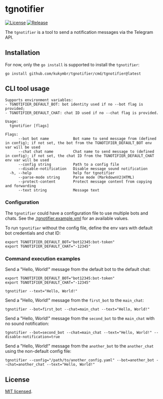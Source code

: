 # tgnotifier

[![License](https://img.shields.io/github/license/kukymbr/tgnotifier.svg)](https://github.com/kukymbr/tgnotifier/blob/main/LICENSE)
[![Release](https://img.shields.io/github/release/kukymbr/tgnotifier.svg)](https://github.com/kukymbr/tgnotifier/releases/latest)

The `tgnotifier` is a tool to send a notification messages
via the Telegram API.

## Installation

For now, only the `go install` is supported to install the `tgnotifier`:

```shell
go install github.com/kukymbr/tgnotifier/cmd/tgnotifier@latest
```

## CLI tool usage

```text
Supports environment variables:
- TGNOTIFIER_DEFAULT_BOT: bot identity used if no --bot flag is provided;
- TGNOTIFIER_DEFAULT_CHAT: chat ID used if no --chat flag is provided.

Usage:
  tgnotifier [flags]

Flags:
      --bot bot name           Bot name to send message from (defined in config); if not set, the bot from the TGNOTIFIER_DEFAULT_BOT env var will be used
      --chat chat name         Chat name to send message to (defined in config); if not set, the chat ID from the TGNOTIFIER_DEFAULT_CHAT env var will be used
      --config string          Path to a config file
      --disable-notification   Disable message sound notification
  -h, --help                   help for tgnotifier
      --parse-mode string      Parse mode (MarkdownV2|HTML)
      --protect-content        Protect message content from copying and forwarding
      --text string            Message text
```

### Configuration

The `tgnotifier` could have a configuration file to use multiple bots and chats.
See the [.tgnotifier.example.yml](.tgnotifier.example.yml) for an available values.

To run `tgnotifier` without the config file, define the env vars with default bot credentials and chat ID:

```shell
export TGNOTIFIER_DEFAULT_BOT="bot12345:bot-token"
export TGNOTIFIER_DEFAULT_CHAT="-12345"
```

### Command execution examples

Send a "Hello, World!" message from the default bot to the default chat:

```shell
export TGNOTIFIER_DEFAULT_BOT="bot12345:bot-token"
export TGNOTIFIER_DEFAULT_CHAT="-12345"

tgnotifier --text="Hello, World!"
```

Send a "Hello, World!" message from the `first_bot` to the `main_chat`:

```shell
tgnotifier --bot=first_bot --chat=main_chat --text="Hello, World!" 
```

Send a "Hello, World!" message from the `second_bot` to the `main_chat` with no sound notification:

```shell
tgnotifier --bot=second_bot --chat=main_chat --text="Hello, World!" --disable-notification=true
```

Send a "Hello, World!" message from the `another_bot` to the `another_chat` using the non-default config file:

```shell
tgnotifier --config="/path/to/another_config.yaml" --bot=another_bot --chat=another_chat --text="Hello, World!" 
```

## License

[MIT licensed](LICENSE).